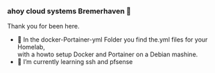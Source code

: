 ### ahoy cloud systems Bremerhaven 👋
Thank you for been here.<P>


- 🌊 In the docker-Portainer-yml Folder you find the.yml files for your Homelab, <br>with a howto setup Docker and Portainer on a Debian mashine.
- 🌱 I’m currently learning ssh and pfsense

<!--
**ElwinEhlers/ElwinEhlers** is a ✨ _special_ ✨ repository because its `README.md` (this file) appears on your GitHub profile.

Find me all around the web:

- 🔭 I’m currently working on my Homelab

- 🔭 I’m currently working on my Homelab
- 🌊 :ocean:
- 🌱 I’m currently learning ssh and pfsense

-->
